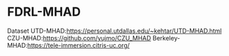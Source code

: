 # FDRL-MHAD
Dataset
UTD-MHAD:https://personal.utdallas.edu/~kehtar/UTD-MHAD.html
CZU-MHAD:https://github.com/yujmo/CZU_MHAD
Berkeley-MHAD:https://tele-immersion.citris-uc.org/
